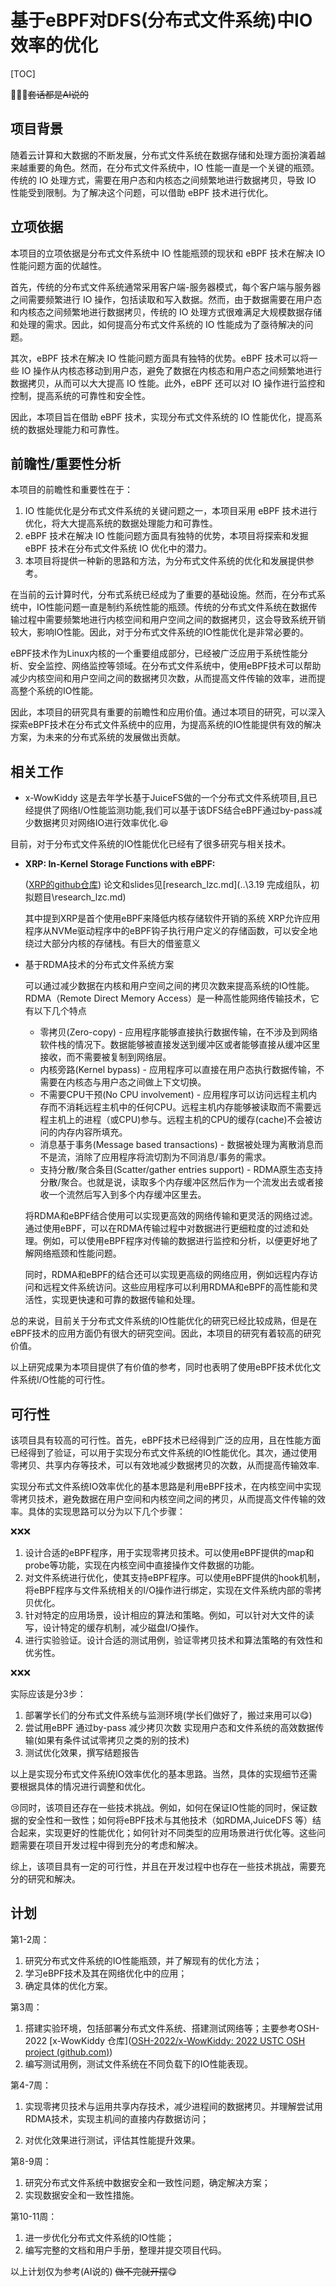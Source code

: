 # 基于eBPF对DFS(分布式文件系统)中IO效率的优化

[TOC]

:punch::punch::punch:~~套话都是AI说的~~

## 项目背景

随着云计算和大数据的不断发展，分布式文件系统在数据存储和处理方面扮演着越来越重要的角色。然而，在分布式文件系统中，IO 性能一直是一个关键的瓶颈。传统的 IO 处理方式，需要在用户态和内核态之间频繁地进行数据拷贝，导致 IO 性能受到限制。为了解决这个问题，可以借助 eBPF 技术进行优化。

## 立项依据

本项目的立项依据是分布式文件系统中 IO 性能瓶颈的现状和 eBPF 技术在解决 IO 性能问题方面的优越性。

首先，传统的分布式文件系统通常采用客户端-服务器模式，每个客户端与服务器之间需要频繁进行 IO 操作，包括读取和写入数据。然而，由于数据需要在用户态和内核态之间频繁地进行数据拷贝，传统的 IO 处理方式很难满足大规模数据存储和处理的需求。因此，如何提高分布式文件系统的 IO 性能成为了亟待解决的问题。

其次，eBPF 技术在解决 IO 性能问题方面具有独特的优势。eBPF 技术可以将一些 IO 操作从内核态移动到用户态，避免了数据在内核态和用户态之间频繁地进行数据拷贝，从而可以大大提高 IO 性能。此外，eBPF 还可以对 IO 操作进行监控和控制，提高系统的可靠性和安全性。

因此，本项目旨在借助 eBPF 技术，实现分布式文件系统的 IO 性能优化，提高系统的数据处理能力和可靠性。

## 前瞻性/重要性分析

本项目的前瞻性和重要性在于：

1. IO 性能优化是分布式文件系统的关键问题之一，本项目采用 eBPF 技术进行优化，将大大提高系统的数据处理能力和可靠性。
2. eBPF 技术在解决 IO 性能问题方面具有独特的优势，本项目将探索和发掘 eBPF 技术在分布式文件系统 IO 优化中的潜力。
3. 本项目将提供一种新的思路和方法，为分布式文件系统的优化和发展提供参考。

在当前的云计算时代，分布式系统已经成为了重要的基础设施。然而，在分布式系统中，IO性能问题一直是制约系统性能的瓶颈。传统的分布式文件系统在数据传输过程中需要频繁地进行内核空间和用户空间之间的数据拷贝，这会导致系统开销较大，影响IO性能。因此，对于分布式文件系统的IO性能优化是非常必要的。

eBPF技术作为Linux内核的一个重要组成部分，已经被广泛应用于系统性能分析、安全监控、网络监控等领域。在分布式文件系统中，使用eBPF技术可以帮助减少内核空间和用户空间之间的数据拷贝次数，从而提高文件传输的效率，进而提高整个系统的IO性能。

因此，本项目的研究具有重要的前瞻性和应用价值。通过本项目的研究，可以深入探索eBPF技术在分布式文件系统中的应用，为提高系统的IO性能提供有效的解决方案，为未来的分布式系统的发展做出贡献。

## 相关工作

- x-WowKiddy   这是去年学长基于JuiceFS做的一个分布式文件系统项目,且已经提供了网络I/O性能监测功能,我们可以基于该DFS结合eBPF通过by-pass减少数据拷贝对网络IO进行效率优化.:satisfied:

目前，对于分布式文件系统的IO性能优化已经有了很多研究与相关技术。

- **XRP: In-Kernel Storage Functions with eBPF:**

  ([XRP的github仓库](https://github.com/xrp-project/XRP)) 论文和slides见[research_lzc.md](..\3.19 完成组队，初拟题目\research_lzc.md)

  其中提到XRP是首个使用eBPF来降低内核存储软件开销的系统 XRP允许应用程序从NVMe驱动程序中的eBPF钩子执行用户定义的存储函数，可以安全地绕过大部分内核的存储栈。有巨大的借鉴意义

- 基于RDMA技术的分布式文件系统方案

  可以通过减少数据在内核和用户空间之间的拷贝次数来提高系统的IO性能。RDMA（Remote Direct Memory Access）是一种高性能网络传输技术，它有以下几个特点

  - 零拷贝(Zero-copy) - 应用程序能够直接执行数据传输，在不涉及到网络软件栈的情况下。数据能够被直接发送到缓冲区或者能够直接从缓冲区里接收，而不需要被复制到网络层。
  - 内核旁路(Kernel bypass) - 应用程序可以直接在用户态执行数据传输，不需要在内核态与用户态之间做上下文切换。
  - 不需要CPU干预(No CPU involvement) - 应用程序可以访问远程主机内存而不消耗远程主机中的任何CPU。远程主机内存能够被读取而不需要远程主机上的进程（或CPU)参与。远程主机的CPU的缓存(cache)不会被访问的内存内容所填充。
  - 消息基于事务(Message based transactions) - 数据被处理为离散消息而不是流，消除了应用程序将流切割为不同消息/事务的需求。
  - 支持分散/聚合条目(Scatter/gather entries support) - RDMA原生态支持分散/聚合。也就是说，读取多个内存缓冲区然后作为一个流发出去或者接收一个流然后写入到多个内存缓冲区里去。

  将RDMA和eBPF结合使用可以实现更高效的网络传输和更灵活的网络过滤。通过使用eBPF，可以在RDMA传输过程中对数据进行更细粒度的过滤和处理。例如，可以使用eBPF程序对传输的数据进行监控和分析，以便更好地了解网络瓶颈和性能问题。

  同时，RDMA和eBPF的结合还可以实现更高级的网络应用，例如远程内存访问和远程文件系统访问。这些应用程序可以利用RDMA和eBPF的高性能和灵活性，实现更快速和可靠的数据传输和处理。

总的来说，目前关于分布式文件系统的IO性能优化的研究已经比较成熟，但是在eBPF技术的应用方面仍有很大的研究空间。因此，本项目的研究有着较高的研究价值。

以上研究成果为本项目提供了有价值的参考，同时也表明了使用eBPF技术优化文件系统I/O性能的可行性。

## 可行性

该项目具有较高的可行性。首先，eBPF技术已经得到广泛的应用，且在性能方面已经得到了验证，可以用于实现分布式文件系统的IO性能优化。其次，通过使用零拷贝、共享内存等技术，可以有效地减少数据拷贝的次数，从而提高传输效率.

实现分布式文件系统IO效率优化的基本思路是利用eBPF技术，在内核空间中实现零拷贝技术，避免数据在用户空间和内核空间之间的拷贝，从而提高文件传输的效率。具体的实现思路可以分为以下几个步骤：

:x::x::x:

1. 设计合适的eBPF程序，用于实现零拷贝技术。可以使用eBPF提供的map和probe等功能，实现在内核空间中直接操作文件数据的功能。
2. 对文件系统进行优化，使其支持eBPF程序。可以使用eBPF提供的hook机制，将eBPF程序与文件系统相关的I/O操作进行绑定，实现在文件系统内部的零拷贝优化。
3. 针对特定的应用场景，设计相应的算法和策略。例如，可以针对大文件的读写，设计特定的缓存机制，减少磁盘I/O操作。
4. 进行实验验证。设计合适的测试用例，验证零拷贝技术和算法策略的有效性和优劣性。

:x::x::x:

实际应该是分3步：

1. 部署学长们的分布式文件系统与监测环境(学长们做好了，搬过来用可以:yum:)
2. 尝试用eBPF 通过by-pass 减少拷贝次数 实现用户态和文件系统的高效数据传输(如果有条件试试零拷贝之类的别的技术)
3. 测试优化效果，撰写结题报告

以上是实现分布式文件系统IO效率优化的基本思路。当然，具体的实现细节还需要根据具体的情况进行调整和优化。

:cry:同时，该项目还存在一些技术挑战。例如，如何在保证IO性能的同时，保证数据的安全性和一致性；如何将eBPF技术与其他技术（如RDMA,JuiceDFS 等）结合起来，实现更好的性能优化；如何针对不同类型的应用场景进行优化等。这些问题需要在项目开发过程中得到充分的考虑和解决。

综上，该项目具有一定的可行性，并且在开发过程中也存在一些技术挑战，需要充分的研究和解决。

## 计划

第1-2周：

1. 研究分布式文件系统的IO性能瓶颈，并了解现有的优化方法；
2. 学习eBPF技术及其在网络优化中的应用；
3. 确定具体的优化方案。

第3周：

1. 搭建实验环境，包括部署分布式文件系统、搭建测试网络等；主要参考OSH-2022 [x-WowKiddy 仓库]([OSH-2022/x-WowKiddy: 2022 USTC OSH project (github.com)](https://github.com/OSH-2022/x-WowKiddy))
2. 编写测试用例，测试文件系统在不同负载下的IO性能表现。

第4-7周：

1. 实现零拷贝技术与运用共享内存技术，减少进程间的数据拷贝。并理解尝试用RDMA技术，实现主机间的直接内存数据访问；

2. 对优化效果进行测试，评估其性能提升效果。

第8-9周：

1. 研究分布式文件系统中数据安全和一致性问题，确定解决方案；
2. 实现数据安全和一致性措施。

第10-11周：

1. 进一步优化分布式文件系统的IO性能；
2. 编写完整的文档和用户手册，整理并提交项目代码。

以上计划仅为参考(AI说的) ~~做不完就开摆~~:yum: